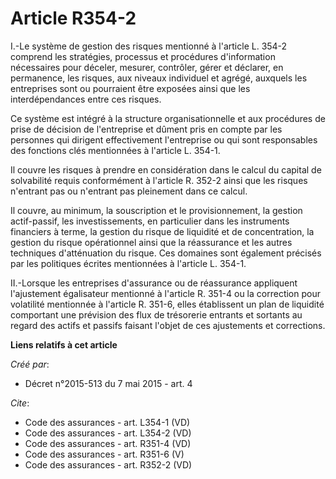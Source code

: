 # Article R354-2

I.-Le système de gestion des risques mentionné à l'article L. 354-2 comprend les stratégies, processus et procédures
d'information nécessaires pour déceler, mesurer, contrôler, gérer et déclarer, en permanence, les risques, aux niveaux
individuel et agrégé, auxquels les entreprises sont ou pourraient être exposées ainsi que les interdépendances entre ces
risques. 

Ce système est intégré à la structure organisationnelle et aux procédures de prise de décision de l'entreprise et dûment pris
en compte par les personnes qui dirigent effectivement l'entreprise ou qui sont responsables des fonctions clés mentionnées à
l'article L. 354-1. 

Il couvre les risques à prendre en considération dans le calcul du capital de solvabilité requis conformément à l'article R.
352-2 ainsi que les risques n'entrant pas ou n'entrant pas pleinement dans ce calcul. 

Il couvre, au minimum, la souscription et le provisionnement, la gestion actif-passif, les investissements, en particulier
dans les instruments financiers à terme, la gestion du risque de liquidité et de concentration, la gestion du risque
opérationnel ainsi que la réassurance et les autres techniques d'atténuation du risque. Ces domaines sont également précisés
par les politiques écrites mentionnées à l'article L. 354-1. 

II.-Lorsque les entreprises d'assurance ou de réassurance appliquent l'ajustement égalisateur mentionné à l'article R. 351-4
ou la correction pour volatilité mentionnée à l'article R. 351-6, elles établissent un plan de liquidité comportant une
prévision des flux de trésorerie entrants et sortants au regard des actifs et passifs faisant l'objet de ces ajustements et
corrections.

**Liens relatifs à cet article**

_Créé par_:

  - Décret n°2015-513 du 7 mai 2015 - art. 4

_Cite_:

  - Code des assurances - art. L354-1 (VD)
  - Code des assurances - art. L354-2 (VD)
  - Code des assurances - art. R351-4 (VD)
  - Code des assurances - art. R351-6 (V)
  - Code des assurances - art. R352-2 (VD)
